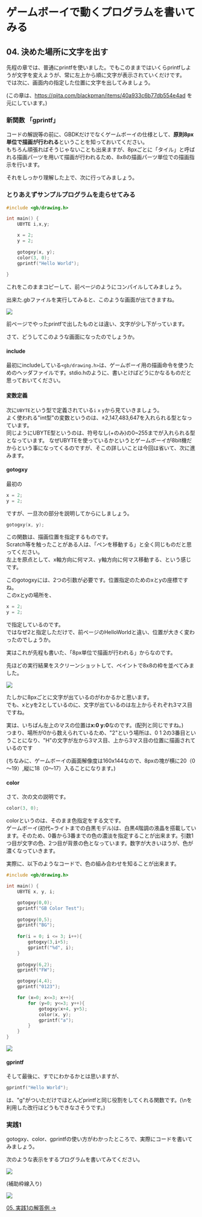 # ゲームボーイで動くプログラムを書いてみる

## 04. 決めた場所に文字を出す

先程の章では、普通にprintfを使いました。でもこのままではいくらprintfしようが文字を変えようが、常に左上から順に文字が表示されていくだけです。  
では次に、画面内の指定した位置に文字を出してみましょう。

(この章は、https://qiita.com/blackpman/items/40a933c6b77db554e4ad を元にしています。)

### 新関数 「gprintf」

コードの解説等の前に、GBDKだけでなくゲームボーイの仕様として、**原則8px単位で描画が行われる**ということを知っておいてください。  
もちろん頑張ればそうじゃないことも出来ますが、8pxごとに「タイル」と呼ばれる描画パーツを用いて描画が行われるため、8x8の描画パーツ単位での描画指示を行います。

それをしっかり理解した上で、次に行ってみましょう。

### とりあえずサンプルプログラムを走らせてみる

```c
#include <gb/drawing.h>

int main() {
    UBYTE i,x,y;

    x = 2;
	y = 2;
        
    gotogxy(x, y);
    color(3, 0);
    gprintf("Hello World");
    
}
```

これをこのままコピーして、前ページのようにコンパイルしてみましょう。

出来た.gbファイルを実行してみると、このような画面が出てきますね。

![](https://i.imgur.com/8tbj0LB.png)  

前ページでやったprintfで出したものとは違い、文字が少し下がっています。 

さて、どうしてこのような画面になったのでしょうか。

#### include
最初にincludeしている`<gb/drawing.h>`は、ゲームボーイ用の描画命令を使うためのヘッダファイルです。stdio.hのように、書いとけばどうにかなるものだと思っておいてください。

#### 変数定義
次に`UBYTE`という型で定義されている`i` `x` `y`から見ていきましょう。  
よく使われる"int型"の変数というのは、±2,147,483,647を入れられる型となっています。  
同じようにUBYTE型というのは、符号なし(+のみ)の0~255までが入れられる型となっています。
なぜUBYTEを使っているかというとゲームボーイが8bit機だからという事になってくるのですが、そこの詳しいことは今回は省いて、次に進みます。  


#### gotogxy

最初の  

```c
x = 2;
y = 2;
```

ですが、一旦次の部分を説明してからにしましょう。 

```c
gotogxy(x, y);
```

この関数は、描画位置を指定するものです。  
Scratch等を触ったことがある人は、「ペンを移動する」と全く同じものだと思ってください。  
左上を原点として、x軸方向に何マス、y軸方向に何マス移動する、という感じです。

このgotogxyには、2つの引数が必要です。位置指定のためのxとyの座標ですね。  
このxとyの場所を、

```c
x = 2;
y = 2;
```
で指定しているのです。  
ではなぜ2と指定しただけで、前ページのHelloWorldと違い、位置が大きく変わったのでしょうか。

実はこれが先程も書いた、「8px単位で描画が行われる」からなのです。

先ほどの実行結果をスクリーンショットして、ペイントで8x8の枠を並べてみました。

![](https://i.imgur.com/caRukDQ.png)

たしかに8pxごとに文字が出ているのがわかるかと思います。  
でも、xとyを2としているのに、文字が出ているのは左上からそれぞれ3マス目ですね。  

実は、いちばん左上のマスの位置は**x:0 y:0**なのです。(配列と同じですね。)  
つまり、場所が0から数えられているため、"2"という場所は、0 1 2の3番目ということになり、"H"の文字が左から3マス目、上から3マス目の位置に描画されているのです

(ちなみに、ゲームボーイの画面解像度は160x144なので、8pxの塊が横に20（0～19）,縦に18（0～17）入ることになります。)

#### color

さて、次の文の説明です。

```c
color(3, 0);
```

colorというのは、そのまま色指定をする文です。  
ゲームボーイ(初代~ライトまでの白黒モデル)は、白黒4階調の液晶を搭載しています。そのため、0番から3番までの色の濃淡を指定することが出来ます。引数1つ目が文字の色、2つ目が背景の色となっています。数字が大きいほうが、色が濃くなっていきます。

実際に、以下のようなコードで、色の組み合わせを知ることが出来ます。

```c
#include <gb/drawing.h>

int main() {
    UBYTE x, y, i;

    gotogxy(0,0);
    gprintf("GB Color Test");
    
    gotogxy(0,5);
    gprintf("BG");
    
    for(i = 0; i <= 3; i++){
        gotogxy(3,i+5);
        gprintf("%d", i);
    }
    
    gotogxy(6,2);
    gprintf("FW");

    gotogxy(4,4);
    gprintf("0123");

    for (x=0; x<=3; x++){
        for (y=0; y<=3; y++){
            gotogxy(x+4, y+5);
            color(x, y);
            gprintf("a");
        }        
    }        
}
```

![](https://i.imgur.com/pUBf8bU.png)

#### gprintf

そして最後に、すでにわかるかとは思いますが、

```c
gprintf("Hello World");
```
は、"g"がついただけでほとんどprintfと同じ役割をしてくれる関数です。(\nを利用した改行はどうもできなさそうです。)


### 実践1
gotogxy、color、gprintfの使い方がわかったところで、実際にコードを書いてみましょう。

次のような表示をするプログラムを書いてみてください。 

![](https://i.imgur.com/muvILFc.png)

(補助枠線入り)  

![](https://i.imgur.com/SKlsGpZ.png)

[05. 実践1の解答例 ->](05.md)